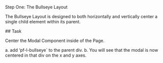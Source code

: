 Step One: The Bullseye Layout

The Bullseye Layout is designed to both horizontally and vertically center a single child element within its parent.

## Task

Center the Modal Component inside of the Page.

a. add  ‘pf-l-bullseye` to the parent div. 
b. You will see that the modal is now centered in that div on the x and y axes. 
